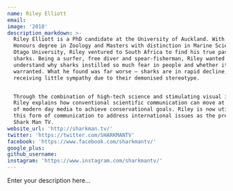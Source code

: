 ```yaml
---
name: Riley Elliott
email:
image: '2018'
description_markdown: >-
  Riley Elliott is a PhD candidate at the University of Auckland. With an
  Honours degree in Zoology and Masters with distinction in Marine Science from
  Otago University, Riley ventured to South Africa to find his true passion -
  sharks. Being a surfer, free diver and spear-fisherman, Riley wanted to
  understand why sharks instilled so much fear in people and whether it was
  warranted. What he found was far worse – sharks are in rapid decline,
  receiving little sympathy due to their demonised stereotype.


  Through the combination of high-tech science and stimulating visual imagery,
  Riley explains how conventional scientific communication can move at the speed
  of modern day media to achieve conservational goals. Riley is now utilising
  this form of communication to address international issues as the presenter of
  Shark Man TV.
website_url: 'http://sharkman.tv/'
twitter: 'https://twitter.com/SHARKMANTV'
facebook: 'https://www.facebook.com/sharkmantv/'
google_plus:
github_username:
instagram: 'https://www.instagram.com/sharkmantv/'
---
```


Enter your description here...
